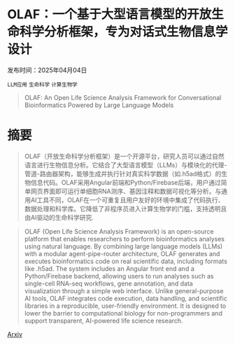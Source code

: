 # OLAF：一个基于大型语言模型的开放生命科学分析框架，专为对话式生物信息学设计

发布时间：2025年04月04日

`LLM应用` `生命科学` `计算生物学`

> OLAF: An Open Life Science Analysis Framework for Conversational Bioinformatics Powered by Large Language Models

# 摘要

> OLAF（开放生命科学分析框架）是一个开源平台，研究人员可以通过自然语言进行生物信息分析。它结合了大型语言模型（LLMs）与模块化的代理-管道-路由器架构，能够生成并执行针对真实科学数据（如.h5ad格式）的生物信息代码。OLAF采用Angular前端和Python/Firebase后端，用户通过简单网页界面即可运行单细胞RNA测序、基因注释和数据可视化等分析。与通用AI工具不同，OLAF在一个可重复且用户友好的环境中集成了代码执行、数据处理和科学库。它降低了非程序员进入计算生物学的门槛，支持透明且由AI驱动的生命科学研究.

> OLAF (Open Life Science Analysis Framework) is an open-source platform that enables researchers to perform bioinformatics analyses using natural language. By combining large language models (LLMs) with a modular agent-pipe-router architecture, OLAF generates and executes bioinformatics code on real scientific data, including formats like .h5ad. The system includes an Angular front end and a Python/Firebase backend, allowing users to run analyses such as single-cell RNA-seq workflows, gene annotation, and data visualization through a simple web interface. Unlike general-purpose AI tools, OLAF integrates code execution, data handling, and scientific libraries in a reproducible, user-friendly environment. It is designed to lower the barrier to computational biology for non-programmers and support transparent, AI-powered life science research.

[Arxiv](https://arxiv.org/abs/2504.03976)